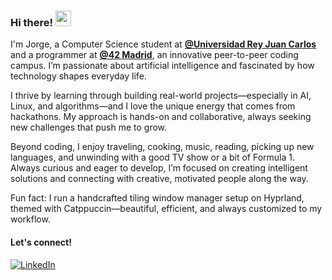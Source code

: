 ### Hi there! <img src="https://emojis.slackmojis.com/emojis/images/1536351075/4594/blob-wave.gif" width="25"/>

I'm Jorge, a Computer Science student at [**@Universidad Rey Juan Carlos**](https://www.urjc.es/) and a programmer at [**@42 Madrid**](https://www.42madrid.com/), an innovative peer-to-peer coding campus. I’m passionate about artificial intelligence and fascinated by how technology shapes everyday life.

I thrive by learning through building real-world projects—especially in AI, Linux, and algorithms—and I love the unique energy that comes from hackathons. My approach is hands-on and collaborative, always seeking new challenges that push me to grow.

Beyond coding, I enjoy traveling, cooking, music, reading, picking up new languages, and unwinding with a good TV show or a bit of Formula 1. Always curious and eager to develop, I’m focused on creating intelligent solutions and connecting with creative, motivated people along the way.

Fun fact: I run a handcrafted tiling window manager setup on Hyprland, themed with Catppuccin—beautiful, efficient, and always customized to my workflow.

#### Let's connect!
[<img alt="LinkedIn" src="https://img.shields.io/badge/LinkedIn-%230E76A8.svg?&style=for-the-badge&logo=LinkedIn&logoColor=white" />](https://www.linkedin.com/in/jorge-sanchez-aguilar/)
